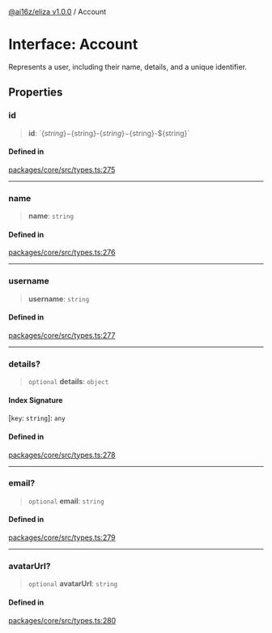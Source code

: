 [@ai16z/eliza v1.0.0](../index.md) / Account

# Interface: Account

Represents a user, including their name, details, and a unique identifier.

## Properties

### id

> **id**: \`$\{string\}-$\{string\}-$\{string\}-$\{string\}-$\{string\}\`

#### Defined in

[packages/core/src/types.ts:275](https://github.com/ai16z/eliza/blob/main/packages/core/src/types.ts#L275)

---

### name

> **name**: `string`

#### Defined in

[packages/core/src/types.ts:276](https://github.com/ai16z/eliza/blob/main/packages/core/src/types.ts#L276)

---

### username

> **username**: `string`

#### Defined in

[packages/core/src/types.ts:277](https://github.com/ai16z/eliza/blob/main/packages/core/src/types.ts#L277)

---

### details?

> `optional` **details**: `object`

#### Index Signature

\[`key`: `string`\]: `any`

#### Defined in

[packages/core/src/types.ts:278](https://github.com/ai16z/eliza/blob/main/packages/core/src/types.ts#L278)

---

### email?

> `optional` **email**: `string`

#### Defined in

[packages/core/src/types.ts:279](https://github.com/ai16z/eliza/blob/main/packages/core/src/types.ts#L279)

---

### avatarUrl?

> `optional` **avatarUrl**: `string`

#### Defined in

[packages/core/src/types.ts:280](https://github.com/ai16z/eliza/blob/main/packages/core/src/types.ts#L280)
